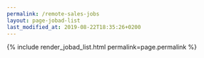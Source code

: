 ```yaml
---
permalink: /remote-sales-jobs
layout: page-jobad-list
last_modified_at: 2019-08-22T18:35:26+0200
---
```

{% include render_jobad_list.html permalink=page.permalink %}
